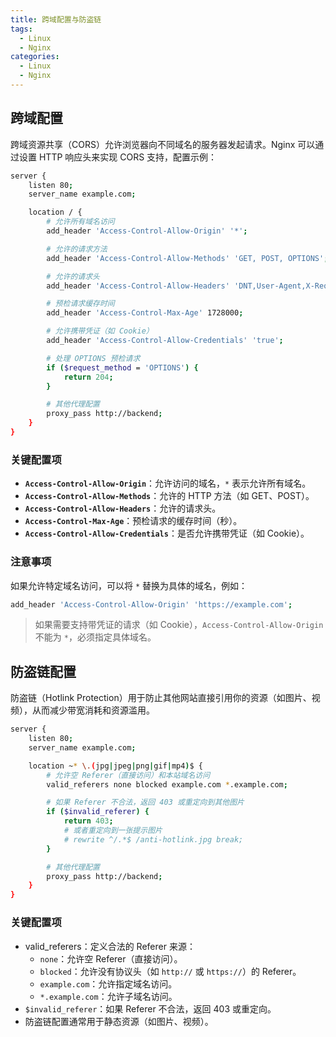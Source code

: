 ```yaml
---
title: 跨域配置与防盗链
tags:
  - Linux
  - Nginx
categories:
  - Linux
  - Nginx
---
```




## 跨域配置

跨域资源共享（CORS）允许浏览器向不同域名的服务器发起请求。Nginx 可以通过设置 HTTP 响应头来实现 CORS 支持，配置示例：

~~~sh
server {
    listen 80;
    server_name example.com;

    location / {
        # 允许所有域名访问
        add_header 'Access-Control-Allow-Origin' '*';

        # 允许的请求方法
        add_header 'Access-Control-Allow-Methods' 'GET, POST, OPTIONS';

        # 允许的请求头
        add_header 'Access-Control-Allow-Headers' 'DNT,User-Agent,X-Requested-With,If-Modified-Since,Cache-Control,Content-Type,Range';

        # 预检请求缓存时间
        add_header 'Access-Control-Max-Age' 1728000;

        # 允许携带凭证（如 Cookie）
        add_header 'Access-Control-Allow-Credentials' 'true';

        # 处理 OPTIONS 预检请求
        if ($request_method = 'OPTIONS') {
            return 204;
        }

        # 其他代理配置
        proxy_pass http://backend;
    }
}
~~~

### 关键配置项

- **`Access-Control-Allow-Origin`**：允许访问的域名，`*` 表示允许所有域名。
- **`Access-Control-Allow-Methods`**：允许的 HTTP 方法（如 GET、POST）。
- **`Access-Control-Allow-Headers`**：允许的请求头。
- **`Access-Control-Max-Age`**：预检请求的缓存时间（秒）。
- **`Access-Control-Allow-Credentials`**：是否允许携带凭证（如 Cookie）。

### 注意事项

如果允许特定域名访问，可以将 `*` 替换为具体的域名，例如：

```sh
add_header 'Access-Control-Allow-Origin' 'https://example.com';
```

> 如果需要支持带凭证的请求（如 Cookie），`Access-Control-Allow-Origin` 不能为 `*`，必须指定具体域名。



## 防盗链配置

防盗链（Hotlink Protection）用于防止其他网站直接引用你的资源（如图片、视频），从而减少带宽消耗和资源滥用。

~~~sh
server {
    listen 80;
    server_name example.com;

    location ~* \.(jpg|jpeg|png|gif|mp4)$ {
        # 允许空 Referer（直接访问）和本站域名访问
        valid_referers none blocked example.com *.example.com;

        # 如果 Referer 不合法，返回 403 或重定向到其他图片
        if ($invalid_referer) {
            return 403;
            # 或者重定向到一张提示图片
            # rewrite ^/.*$ /anti-hotlink.jpg break;
        }

        # 其他代理配置
        proxy_pass http://backend;
    }
}
~~~

### 关键配置项

- valid_referers：定义合法的 Referer 来源：
  - `none`：允许空 Referer（直接访问）。
  - `blocked`：允许没有协议头（如 `http://` 或 `https://`）的 Referer。
  - `example.com`：允许指定域名访问。
  - `*.example.com`：允许子域名访问。
- `$invalid_referer`：如果 Referer 不合法，返回 403 或重定向。
- 防盗链配置通常用于静态资源（如图片、视频）。